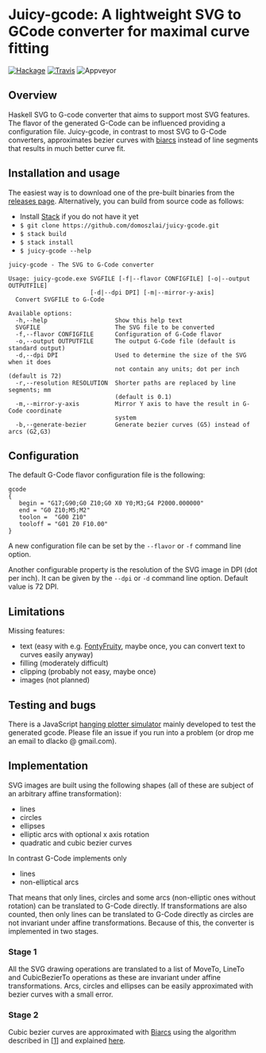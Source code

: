 # Juicy-gcode: A lightweight SVG to GCode converter for maximal curve fitting

[![Hackage](https://img.shields.io/hackage/v/juicy-gcode.svg)](https://hackage.haskell.org/package/juicy-gcode)
[![Travis](https://travis-ci.org/domoszlai/juicy-gcode.svg?branch=master)](http://travis-ci.org/domoszlai/juicy-gcode)
![Appveyor](https://ci.appveyor.com/api/projects/status/github/domoszlai/juicy-gcode?branch=master&svg=true)

## Overview

Haskell SVG to G-code converter that aims to support most SVG features. The flavor of the generated G-Code can be influenced providing a configuration file.
Juicy-gcode, in contrast to most SVG to G-Code converters, approximates bezier curves with [biarcs](http://dlacko.org/blog/2016/10/19/approximating-bezier-curves-by-biarcs/) instead of line segments
that results in much better curve fit.

## Installation and usage

The easiest way is to download one of the pre-built binaries from the [releases page](https://github.com/domoszlai/juicy-gcode/releases).
Alternatively, you can build from source code as follows:

- Install [Stack](https://docs.haskellstack.org/en/stable/install_and_upgrade/) if you do not have it yet
- `$ git clone https://github.com/domoszlai/juicy-gcode.git`
- `$ stack build`
- `$ stack install`
- `$ juicy-gcode --help`

```
juicy-gcode - The SVG to G-Code converter

Usage: juicy-gcode.exe SVGFILE [-f|--flavor CONFIGFILE] [-o|--output OUTPUTFILE]
                       [-d|--dpi DPI] [-m|--mirror-y-axis]
  Convert SVGFILE to G-Code

Available options:
  -h,--help                   Show this help text
  SVGFILE                     The SVG file to be converted
  -f,--flavor CONFIGFILE      Configuration of G-Code flavor
  -o,--output OUTPUTFILE      The output G-Code file (default is standard output)
  -d,--dpi DPI                Used to determine the size of the SVG when it does
                              not contain any units; dot per inch (default is 72)
  -r,--resolution RESOLUTION  Shorter paths are replaced by line segments; mm
                              (default is 0.1)
  -m,--mirror-y-axis          Mirror Y axis to have the result in G-Code coordinate
                              system
  -b,--generate-bezier        Generate bezier curves (G5) instead of arcs (G2,G3)
```

## Configuration

The default G-Code flavor configuration file is the following:

```
gcode
{
   begin = "G17;G90;G0 Z10;G0 X0 Y0;M3;G4 P2000.000000"
   end = "G0 Z10;M5;M2"
   toolon =  "G00 Z10"
   tooloff = "G01 Z0 F10.00"
}
```

A new configuration file can be set by the `--flavor` or `-f` command line option.

Another configurable property is the resolution of the SVG image in DPI (dot per inch). It can be given by the `--dpi` or `-d` command line option. Default value is 72 DPI.

## Limitations

Missing features:

- text (easy with e.g. [FontyFruity](https://hackage.haskell.org/package/FontyFruity), maybe once, you can convert text to curves easily anyway)
- filling (moderately difficult)
- clipping (probably not easy, maybe once)
- images (not planned)

## Testing and bugs

There is a JavaScript [hanging plotter simulator](https://github.com/domoszlai/hanging-plotter-simulator) mainly developed to test the generated gcode.
Please file an issue if you run into a problem (or drop me an email to dlacko @ gmail.com).

## Implementation

SVG images are built using the following shapes (all of these are subject of an arbitrary affine transformation):

- lines
- circles
- ellipses
- elliptic arcs with optional x axis rotation
- quadratic and cubic bezier curves

In contrast G-Code implements only

- lines
- non-elliptical arcs

That means that only lines, circles and some arcs (non-elliptic ones without rotation) can be translated to G-Code directly. If transformations are also counted, then
only lines can be translated to G-Code directly as circles are not invariant under affine transformations. Because of this, the converter is implemented in two stages.

### Stage 1

All the SVG drawing operations are translated to a list of MoveTo, LineTo and CubicBezierTo operations as these are invariant under affine transformations.
Arcs, circles and ellipses can be easily approximated with bezier curves with a small error.

### Stage 2

Cubic bezier curves are approximated with [Biarcs](https://en.wikipedia.org/wiki/Biarc) using the algorithm described in [[1](http://www.itc.ktu.lt/index.php/ITC/article/view/11812)] and explained [here](http://dlacko.org/blog/2016/10/19/approximating-bezier-curves-by-biarcs/).
